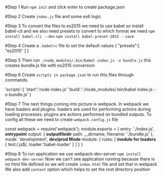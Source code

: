 #Step 1
Run `npm init` and click enter to create package.json

#Step 2
Create `index.js` file and some es6 logic

#Step 3
To convert the files to es2015 we need to use babel
so install babel-cli and we also need presets to convert to which format we need
`npm install babel-cli --dev`
`npm install babel-preset-2015 --save`

#Step 4
Create a `.babelrc` file to set the default values
{
    "presets":[
        "es2015"
    ]
}

#Step 5
Then run
`./node_modules/.bin/babel index.js -o bundle.js`
this creates bundle.js file with es2015 conversion

#Step 6
Create `scripts in package.json` to run this files through commands.

'scripts':{
    'start':'node index.js'
    'build':'./node_modules/.bin/babel index.js -o bundle.js'
}

#Step 7
The next things coming into picture is webpack.
In webpack we have loaders and plugins.
loaders are used for performing actions during loading processes.
plugins are actions performed on bundled outputs.
To config all these we need to create `webpack.config.js` file

const webpack = require('webpack');
module.exports = {
    entry: './index.js', **entrypoint**
    output: { **outputfiledir**
        path: __dirname,
        filename: './bundle.js'
    },
    mode: 'development', **dev/prod Mode**
    module: { 
        rules: [ **module for loaders**
            {
                test:/\.js$/,
                loader:'babel-loader'
            }
        ]
    }
}

#Step 8
To run application we use webpack-dev-server
`npm install webpack-dev-server`
Now we can't see application running because there is no html file defined so we will create `index.html` file and set that in webpack
We also add `context` option which helps to set the root directory position




